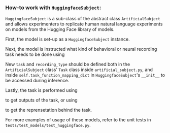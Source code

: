 ### How-to work with `HuggingfaceSubject`:
`HuggingfaceSubject` is a sub-class of the abstract class `ArtificialSubject` and allows experimenters to replicate human natural language experiments on models from the Hugging Face library of models.

First, the model is set-up as a `HuggingfaceSubject` instance. 



Next, the model is instructed what kind of behavioral or neural recording task needs to be done using 


New `task` and `recording_type` should be defined both in the `ArtificialSubject` class' `Task` class inside `artificial_subject.py`, and inside `self.task_function_mapping_dict` in `HuggingfaceSubject`'s `__init__` to be accessed during inference.  

Lastly, the task is performed using

to get outputs of the task, or using 

to get the reprensetation behind the task. 

For more examples of usage of these models, refer to the unit tests in `tests/test_models/test_huggingface.py`. 
